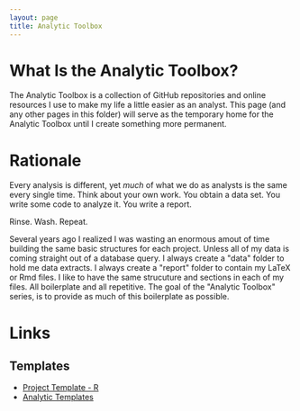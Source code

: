 ```yaml
---
layout: page
title: Analytic Toolbox
---
```


# What Is the Analytic Toolbox?

The Analytic Toolbox is a collection of GitHub repositories and
online resources I use to make my life a little easier as an
analyst. This page (and any other pages in this folder) will serve as
the temporary home for the Analytic Toolbox until I create something
more permanent.

# Rationale

Every analysis is different, yet _much_ of what we do as analysts is
the same every single time. Think about your own work. You obtain a
data set. You write some code to analyze it. You write a report.

Rinse. Wash. Repeat.

Several years ago I realized I was wasting an enormous amout of time
building the same basic structures for each project. Unless all of my
data is coming straight out of a database query. I always create a
"data" folder to hold me data extracts. I always create a "report"
folder to contain my LaTeX or Rmd files. I like to have the same
strucuture and sections in each of my files. All boilerplate and all
repetitive. The goal of the "Analytic Toolbox" series, is to provide
as much of this boilerplate as possible.

# Links

## Templates

- [Project Template - R](https://github.com/Choens/analytic-template-r)
- [Analytic Templates](https://github.com/Choens/analytic-templates)

